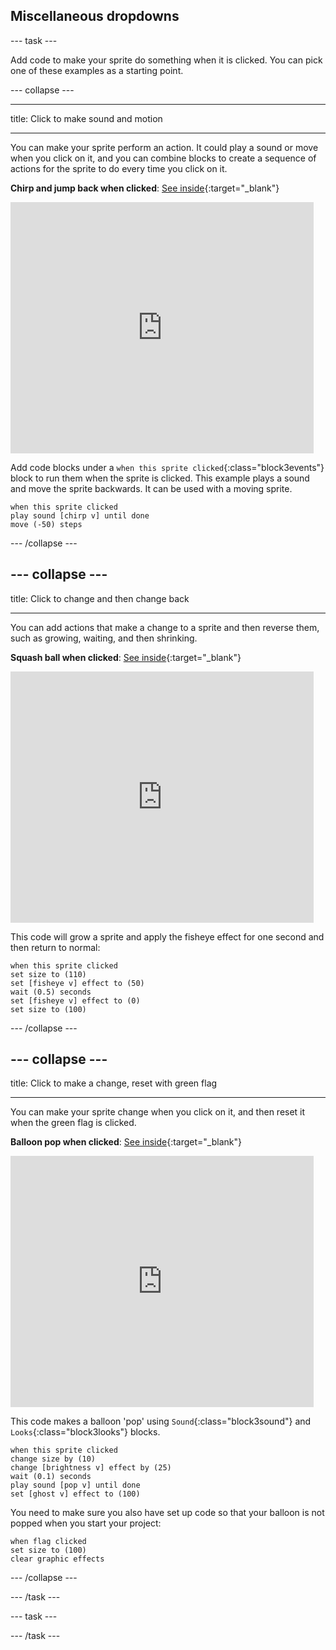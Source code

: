 ## Miscellaneous dropdowns

--- task ---

Add code to make your sprite do something when it is clicked. You can pick one of these examples as a starting point.

--- collapse ---

--- 

title: Click to make sound and motion

---

You can make your sprite perform an action. It could play a sound or move when you click on it, and you can combine blocks to create a sequence of actions for the sprite to do every time you click on it. 

**Chirp and jump back when clicked**: [See inside](https://scratch.mit.edu/projects/435649420/editor){:target="_blank"}

<div class="scratch-preview">
  <iframe src="https://scratch.mit.edu/projects/435649420/embed" allowtransparency="true" width="485" height="402" frameborder="0" scrolling="no" allowfullscreen></iframe>
</div>

Add code blocks under a `when this sprite clicked`{:class="block3events"} block to run them when the sprite is clicked. This example plays a sound and move the sprite backwards. It can be used with a moving sprite. 

```blocks3
when this sprite clicked
play sound [chirp v] until done
move (-50) steps
```

--- /collapse ---


--- collapse ---
---

title: Click to change and then change back

---

You can add actions that make a change to a sprite and then reverse them, such as growing, waiting, and then shrinking. 

**Squash ball when clicked**: [See inside](https://scratch.mit.edu/projects/435723273/editor){:target="_blank"}

<div class="scratch-preview">
  <iframe src="https://scratch.mit.edu/projects/435723273/embed" allowtransparency="true" width="485" height="402" frameborder="0" scrolling="no" allowfullscreen></iframe>
</div>

This code will grow a sprite and apply the fisheye effect for one second and then return to normal:

```blocks3
when this sprite clicked
set size to (110)
set [fisheye v] effect to (50)
wait (0.5) seconds
set [fisheye v] effect to (0)
set size to (100)
```

--- /collapse ---

--- collapse ---
---

title: Click to make a change, reset with green flag

---
You can make your sprite change when you click on it, and then reset it when the green flag is clicked. 

**Balloon pop when clicked**: [See inside](https://scratch.mit.edu/projects/435725465/editor){:target="_blank"}

<div class="scratch-preview">
  <iframe src="https://scratch.mit.edu/projects/435725465/embed" allowtransparency="true" width="485" height="402" frameborder="0" scrolling="no" allowfullscreen></iframe>
</div>

This code makes a balloon 'pop' using `Sound`{:class="block3sound"} and `Looks`{:class="block3looks"} blocks. 

```blocks3
when this sprite clicked
change size by (10)
change [brightness v] effect by (25)
wait (0.1) seconds
play sound [pop v] until done
set [ghost v] effect to (100)
```

You need to make sure you also have set up code so that your balloon is not popped when you start your project:

```blocks3
when flag clicked
set size to (100)
clear graphic effects
```

--- /collapse ---

--- /task ---

--- task ---



--- /task ---
